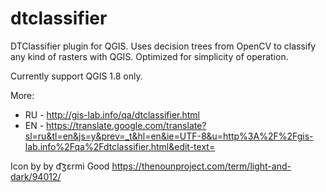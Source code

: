 # dtclassifier
DTClassifier plugin for QGIS. Uses decision trees from OpenCV to classify any kind of rasters with QGIS. Optimized for simplicity of operation.

Currently support QGIS 1.8 only.

More:

* RU - http://gis-lab.info/qa/dtclassifier.html
* EN - https://translate.google.com/translate?sl=ru&tl=en&js=y&prev=_t&hl=en&ie=UTF-8&u=http%3A%2F%2Fgis-lab.info%2Fqa%2Fdtclassifier.html&edit-text=


Icon by by d͡ʒɛrmi Good https://thenounproject.com/term/light-and-dark/94012/
